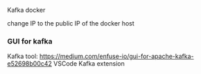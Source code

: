 Kafka docker

change IP to the public IP of the docker host




### GUI for kafka
Kafka tool:
https://medium.com/enfuse-io/gui-for-apache-kafka-e52698b00c42
VSCode Kafka extension
